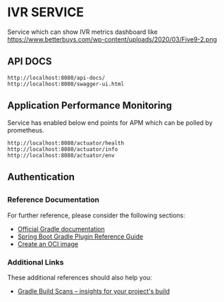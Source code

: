 # IVR SERVICE
Service which can show IVR metrics dashboard like
https://www.betterbuys.com/wp-content/uploads/2020/03/Five9-2.png

## API DOCS
```
http://localhost:8080/api-docs/
http://localhost:8080/swagger-ui.html
```

## Application Performance Monitoring
Service has enabled below end points for APM which can be polled by prometheus.
``` 
http://localhost:8080/actuator/health
http://localhost:8080/actuator/info
http://localhost:8080/actuator/env
```

## Authentication

## 



### Reference Documentation
For further reference, please consider the following sections:

* [Official Gradle documentation](https://docs.gradle.org)
* [Spring Boot Gradle Plugin Reference Guide](https://docs.spring.io/spring-boot/docs/2.5.6/gradle-plugin/reference/html/)
* [Create an OCI image](https://docs.spring.io/spring-boot/docs/2.5.6/gradle-plugin/reference/html/#build-image)

### Additional Links
These additional references should also help you:

* [Gradle Build Scans – insights for your project's build](https://scans.gradle.com#gradle)

